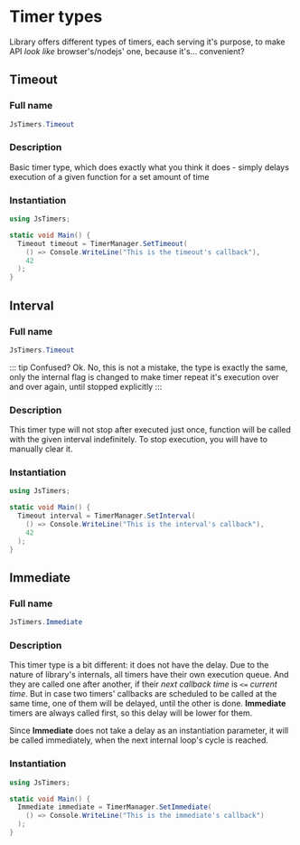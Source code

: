 # Timer types

Library offers different types of timers, each serving it's purpose,
to make API *look like* browser's/nodejs' one, because it's... convenient?

## Timeout

### Full name

```cs
JsTimers.Timeout
```

### Description

Basic timer type, which does exactly what you think it does - simply delays
execution of a given function for a set amount of time

### Instantiation

```cs
using JsTimers;

static void Main() {
  Timeout timeout = TimerManager.SetTimeout(
    () => Console.WriteLine("This is the timeout's callback"),
    42
  );
}
```

## Interval

### Full name

```cs
JsTimers.Timeout
```

::: tip Confused? Ok.
No, this is not a mistake, the type is exactly the same,
only the internal flag is changed to make timer repeat it's
execution over and over again, until stopped explicitly
:::

### Description

This timer type will not stop after executed just once, function will be called with
the given interval indefinitely. To stop execution, you will have to manually
clear it.

### Instantiation

```cs
using JsTimers;

static void Main() {
  Timeout interval = TimerManager.SetInterval(
    () => Console.WriteLine("This is the interval's callback"),
    42
  );
}
```

## Immediate

### Full name

```cs
JsTimers.Immediate
```

### Description

This timer type is a bit different: it does not have the delay.
Due to the nature of library's internals, all timers have their own execution
queue. And they are called one after another, if their *next callback time*
is `<=` *current time*. But in case two timers' callbacks are scheduled
to be called at the same time, one of them will be delayed, until
the other is done. **Immediate** timers are always called first,
so this delay will be lower for them.

Since **Immediate** does not take a delay as an instantiation parameter,
it will be called immediately, when the next internal loop's cycle is
reached.

### Instantiation

```cs
using JsTimers;

static void Main() {
  Immediate immediate = TimerManager.SetImmediate(
    () => Console.WriteLine("This is the immediate's callback")
  );
}
```
